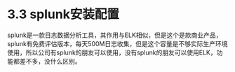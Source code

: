 # 3.3 splunk安装配置

splunk是一款日志数据分析工具，其作用与ELK相似，但是这个是款商业产品，splunk有免费评估版本，每天500M日志收集，但是这个容量是不够实际生产环境使用，所以公司有splunk的朋友可以使用，没有splunk的朋友可以使用ELK，功能都差不多，没什么区别。

